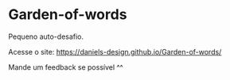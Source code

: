 # Garden-of-words
 Pequeno auto-desafio. 

 Acesse o site: https://daniels-design.github.io/Garden-of-words/
 
 Mande um feedback se possível ^^
